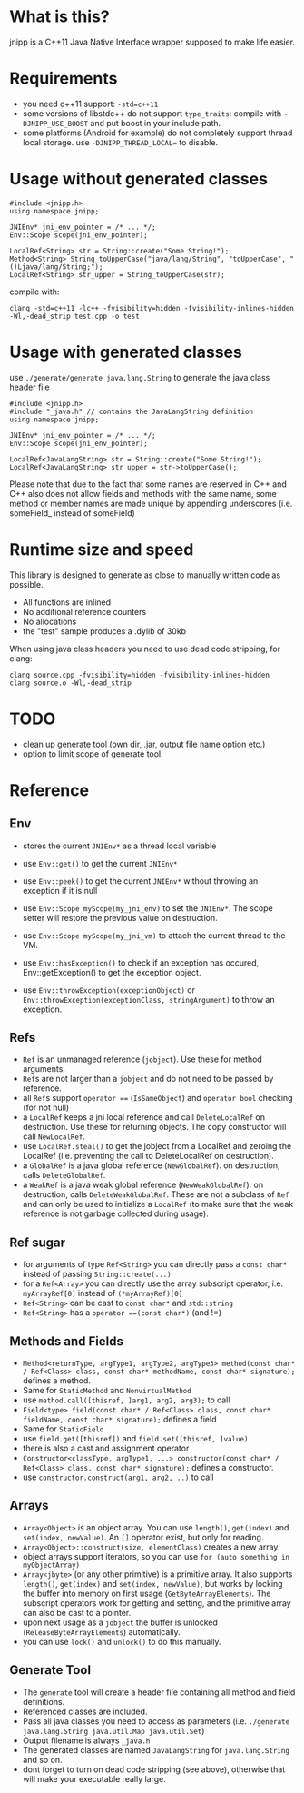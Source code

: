 What is this?
=============

jnipp is a C++11 Java Native Interface wrapper supposed to make life easier.


Requirements
============

- you need c++11 support: `-std=c++11`
- some versions of libstdc++ do not support `type_traits`: compile with `-DJNIPP_USE_BOOST` and put boost in your include path.
- some platforms (Android for example) do not completely support thread local storage. use `-DJNIPP_THREAD_LOCAL=` to disable.


Usage without generated classes
===============================

    #include <jnipp.h>
    using namespace jnipp;

    JNIEnv* jni_env_pointer = /* ... */;
    Env::Scope scope(jni_env_pointer);

    LocalRef<String> str = String::create("Some String!");
    Method<String> String_toUpperCase("java/lang/String", "toUpperCase", "()Ljava/lang/String;");
    LocalRef<String> str_upper = String_toUpperCase(str);

compile with:

    clang -std=c++11 -lc++ -fvisibility=hidden -fvisibility-inlines-hidden -Wl,-dead_strip test.cpp -o test


Usage with generated classes
============================

use `./generate/generate java.lang.String` to generate the java class header file

    #include <jnipp.h>
    #include "_java.h" // contains the JavaLangString definition
    using namespace jnipp;

    JNIEnv* jni_env_pointer = /* ... */;
    Env::Scope scope(jni_env_pointer);

    LocalRef<JavaLangString> str = String::create("Some String!");
    LocalRef<JavaLangString> str_upper = str->toUpperCase();

Please note that due to the fact that some names are reserved in C++ and C++ also does not allow fields and methods with the same name, some method or member names are made unique by appending underscores (i.e. someField_ instead of someField)


Runtime size and speed
======================

This library is designed to generate as close to manually written code as possible.
- All functions are inlined
- No additional reference counters
- No allocations
- the "test" sample produces a .dylib of 30kb

When using java class headers you need to use dead code stripping, for clang:

    clang source.cpp -fvisibility=hidden -fvisibility-inlines-hidden
    clang source.o -Wl,-dead_strip


TODO
====
- clean up generate tool (own dir, .jar, output file name option etc.)
- option to limit scope of generate tool.


Reference
=========

Env
---
* stores the current `JNIEnv*` as a thread local variable
* use `Env::get()` to get the current `JNIEnv*`
* use `Env::peek()` to get the current `JNIEnv*` without throwing an exception if it is null
* use `Env::Scope myScope(my_jni_env)` to set the `JNIEnv*`. The scope setter will restore the previous value on destruction.
* use `Env::Scope myScope(my_jni_vm)` to attach the current thread to the VM.

* use `Env::hasException()` to check if an exception has occured, Env::getException() to get the exception object.
* use `Env::throwException(exceptionObject)` or `Env::throwException(exceptionClass, stringArgument)` to throw an exception.

Refs
----
* `Ref` is an unmanaged reference (`jobject`). Use these for method arguments.
* `Ref`s are not larger than a `jobject` and do not need to be passed by reference.
* all `Ref`s support `operator ==` (`IsSameObject`) and `operator bool` checking (for not null)
* a `LocalRef` keeps a jni local reference and call `DeleteLocalRef` on destruction. Use these for returning objects. The copy constructor will call `NewLocalRef`.
* use `LocalRef.steal()` to get the jobject from a LocalRef and zeroing the LocalRef (i.e. preventing the call to DeleteLocalRef on destruction).
* a `GlobalRef` is a java global reference (`NewGlobalRef`). on destruction, calls `DeleteGlobalRef`.
* a `WeakRef` is a java weak global reference (`NewWeakGlobalRef`). on destruction, calls `DeleteWeakGlobalRef`. These are not a subclass of `Ref` and can only be used to initialize a `LocalRef` (to make sure that the weak reference is not garbage collected during usage).

Ref sugar
---------
* for arguments of type `Ref<String>` you can directly pass a `const char*` instead of passing `String::create(...)`
* for a `Ref<Array>` you can directly use the array subscript operator, i.e. `myArrayRef[0]` instead of `(*myArrayRef)[0]`
* `Ref<String>` can be cast to `const char*` and `std::string`
* `Ref<String>` has a `operator ==(const char*)` (and !=)

Methods and Fields
------------------
* `Method<returnType, argType1, argType2, argType3> method(const char* / Ref<Class> class, const char* methodName, const char* signature);` defines a method.
* Same for `StaticMethod` and `NonvirtualMethod`
* use `method.call([thisref, ]arg1, arg2, arg3);` to call
* `Field<type> field(const char* / Ref<Class> class, const char* fieldName, const char* signature);` defines a field
* Same for `StaticField`
* use `field.get([thisref])` and `field.set([thisref, ]value)`
* there is also a cast and assignment operator
* `Constructor<classType, argType1, ...> constructor(const char* / Ref<Class> class, const char* signature);` defines a constructor.
* use `constructor.construct(arg1, arg2, ..)` to call

Arrays
------
* `Array<Object>` is an object array. You can use `length()`, `get(index)` and `set(index, newValue)`. An `[]` operator exist, but only for reading.
* `Array<Object>::construct(size, elementClass)` creates a new array.
* object arrays support iterators, so you can use `for (auto something in myObjectArray)`
* `Array<jbyte>` (or any other primitive) is a primitive array. It also supports `length()`, `get(index)` and `set(index, newValue)`, but works by locking the buffer into memory on first usage (`GetByteArrayElements`). The subscript operators work for getting and setting, and the primitive array can also be cast to a pointer.
* upon next usage as a `jobject` the buffer is unlocked (`ReleaseByteArrayElements`) automatically.
* you can use `lock()` and `unlock()` to do this manually.

Generate Tool
-------------
* The `generate` tool will create a header file containing all method and field definitions.
* Referenced classes are included.
* Pass all java classes you need to access as parameters (i.e. `./generate java.lang.String java.util.Map java.util.Set`)
* Output filename is always `_java.h`
* The generated classes are named `JavaLangString` for `java.lang.String` and so on.
* dont forget to turn on dead code stripping (see above), otherwise that will make your executable really large.



